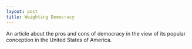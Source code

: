 ```yaml
---
layout: post
title: Weighting Democracy
---
```


An article about the pros and cons of democracy in the view of its popular conception in the United States of America.
